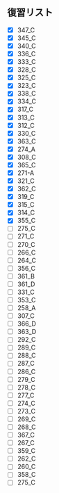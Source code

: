 ## 復習リスト

- [x] 347_C
- [x] 345_C
- [x] 340_C
- [x] 336_C
- [x] 333_C
- [x] 328_C
- [x] 325_C
- [x] 323_C
- [x] 338_C
- [x] 334_C
- [x] 317_C
- [x] 313_C
- [x] 312_C
- [x] 330_C
- [x] 363_C
- [x] 274_A
- [x] 308_C
- [x] 365_C
- [x] 271-A
- [x] 321_C
- [x] 362_C
- [x] 319_C
- [x] 315_C
- [x] 314_C
- [x] 355_C
- [ ] 275_C
- [ ] 271_C
- [ ] 270_C
- [ ] 266_C
- [ ] 264_C
- [ ] 356_C
- [ ] 361_B
- [ ] 361_D
- [ ] 331_C
- [ ] 353_C
- [ ] 258_A
- [ ] 307_C
- [ ] 366_D
- [ ] 363_D
- [ ] 292_C
- [ ] 289_C
- [ ] 288_C
- [ ] 287_C
- [ ] 286_C
- [ ] 279_C
- [ ] 278_C
- [ ] 277_C
- [ ] 274_C
- [ ] 273_C
- [ ] 269_C
- [ ] 268_C
- [ ] 367_C
- [ ] 267_C
- [ ] 359_C
- [ ] 262_C
- [ ] 260_C
- [ ] 358_C
- [ ] 275_C
